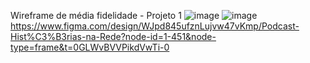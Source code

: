 Wireframe de média fidelidade - Projeto 1
![image](https://github.com/user-attachments/assets/7c935887-e80c-4ae8-8126-34041c5f9437)
![image](https://github.com/user-attachments/assets/e360a808-7cd7-47df-b8e1-37bcd8820be8)
https://www.figma.com/design/WJpd845ufznLujvw47vKmp/Podcast-Hist%C3%B3rias-na-Rede?node-id=1-451&node-type=frame&t=0GLWvBVVPikdVwTi-0
